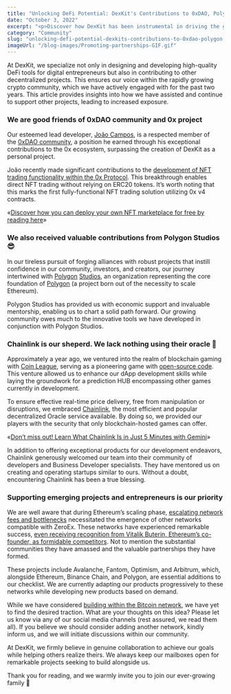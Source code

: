 ```yaml
---
title: "Unlocking DeFi Potential: DexKit's Contributions to 0xDAO, Polygon Studios, and Chainlink"
date: "October 3, 2022"
excerpt: "<p>Discover how DexKit has been instrumental in driving the growth of decentralized finance (DeFi) through its partnerships with 0xDAO, Polygon Studios, and Chainlink. From pioneering NFT trading solutions to leveraging industry-leading Oracle services, DexKit is at the forefront of empowering digital entrepreneurs and revolutionizing the crypto community.</p> "
category: "Community"
slug: "unlocking-defi-potential-dexkits-contributions-to-0xdao-polygon-studios-and-chainlink"
imageUrl: "/blog-images/Promoting-partnerships-GIF.gif"
---
```


At DexKit, we specialize not only in designing and developing high-quality DeFi tools for digital entrepreneurs but also in contributing to other decentralized projects. This ensures our voice within the rapidly growing crypto community, which we have actively engaged with for the past two years. This article provides insights into how we have assisted and continue to support other projects, leading to increased exposure.

### We are good friends of 0xDAO community and 0x project

Our esteemed lead developer, [João Campos](https://docs.dexkit.com/welcome/the-startup/meet-the-team#joao-campos), is a respected member of the [0xDAO community](https://twitter.com/0xCommunityDAO), a position he earned through his exceptional contributions to the 0x ecosystem, surpassing the creation of DexKit as a personal project.

João recently made significant contributions to the [development of NFT trading functionality within the 0x Protocol](https://twitter.com/0xCommunityDAO/status/1501630674817671170). This breakthrough enables direct NFT trading without relying on ERC20 tokens. It’s worth noting that this marks the first fully-functional NFT trading solution utilizing 0x v4 contracts.

«[Discover how you can deploy your own NFT marketplace for free by reading here](https://dexkit.com/were-the-first-project-in-the-whole-world-providing-this-nft-tool/)»

### We also received valuable contributions from Polygon Studios😎

In our tireless pursuit of forging alliances with robust projects that instill confidence in our community, investors, and creators, our journey intertwined with [Polygon](https://polygonstudios.com/) [Studios](https://polygonstudios.com/), an organization representing the core foundation of [Polygon](https://polygon.technology/) (a project born out of the necessity to scale Ethereum).

Polygon Studios has provided us with economic support and invaluable mentorship, enabling us to chart a solid path forward. Our growing community owes much to the innovative tools we have developed in conjunction with Polygon Studios.

### Chainlink is our sheperd. We lack nothing using their oracle 🙏

Approximately a year ago, we ventured into the realm of blockchain gaming with [Coin League](https://coinleague.com/), serving as a pioneering game with [open-source code](https://github.com/DexKit/coin-leagues). This venture allowed us to enhance our dApp development skills while laying the groundwork for a prediction HUB encompassing other games currently in development.

To ensure effective real-time price delivery, free from manipulation or disruptions, we embraced [Chainlink](https://chain.link/), the most efficient and popular decentralized Oracle service available. By doing so, we provided our players with the security that only blockchain-hosted games can offer.

«[Don’t miss out! Learn What Chainlink Is in Just 5 Minutes with Gemini](https://www.gemini.com/cryptopedia/what-is-chainlink-and-how-does-it-work)»

In addition to offering exceptional products for our development endeavors, Chainlink generously welcomed our team into their community of developers and Business Developer specialists. They have mentored us on creating and operating startups similar to ours. Without a doubt, encountering Chainlink has been a true blessing.

### Supporting emerging projects and entrepreneurs is our priority

We are well aware that during Ethereum’s scaling phase, [escalating network fees and bottlenecks](https://finance.yahoo.com/news/ethereum-gas-price-surges-unsustainable-160039803.html) necessitated the emergence of other networks compatible with ZeroEx. These networks have experienced remarkable success, [even receiving recognition from Vitalik Buterin, Ethereum’s co-founder, as formidable competitors](https://cointelegraph.com/news/vitalik-shows-support-for-optimism-s-governance-structure-and-op-gas-proposal). Not to mention the substantial communities they have amassed and the valuable partnerships they have formed.

These projects include Avalanche, Fantom, Optimism, and Arbitrum, which, alongside Ethereum, Binance Chain, and Polygon, are essential additions to our checklist. We are currently adapting our products progressively to these networks while developing new products based on demand.

While we have considered [building within the Bitcoin network](https://www.nasdaq.com/articles/building-applications-on-top-of-the-bitcoin-protocol), we have yet to find the desired traction. What are your thoughts on this idea? Please let us know via any of our social media channels (rest assured, we read them all). If you believe we should consider adding another network, kindly inform us, and we will initiate discussions within our community.

At DexKit, we firmly believe in genuine collaboration to achieve our goals while helping others realize theirs. We always keep our mailboxes open for remarkable projects seeking to build alongside us.

Thank you for reading, and we warmly invite you to join our ever-growing family 🤗
